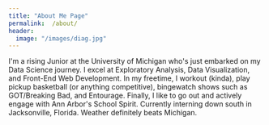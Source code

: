 ```yaml
---
title: "About Me Page"
permalink:  /about/
header:
  image: "/images/diag.jpg"
---
```

I'm a rising Junior at the University of Michigan who's just embarked on my Data Science journey. I excel at Exploratory Analysis, Data Visualization, and Front-End Web Development. In my freetime, I workout (kinda), play pickup basketball (or anything competitive), bingewatch shows such as GOT/Breaking Bad, and Entourage. Finally, I like to go out and actively engage with Ann Arbor's School Spirit. Currently interning down south in Jacksonville, Florida. Weather definitely beats Michigan. 
